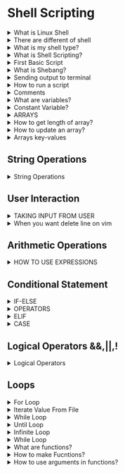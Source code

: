 # Shell Scripting

<details>
<summary>What is Linux Shell</summary>
A shell provide on environment to a user to execute commands and interact with kernel
</details>

<details>
<summary>There are different of shell </summary>
 showing all shell cmd: cat /etc/shells  
.bash
.sh
.ksh
.tsh
.fish
.zsh
</details>

<details>
<summary> What is my shell type? </summary>
you can check using 

```shell
echo $0

```

</details>

<details>
<summary> What is Shell Scripting? </summary>
1] Shell script consist of set of commands of perform a task. 
2] All the commands execute sequentially.
3]Same task like file manipulation, program executin, user interaction, automation of task etc can be done.
</details>

<details>
<summary> First Basic Script </summary>

```shell
#!/bin/bash
echo "hellow world!"

```


</details>

<details>
<summary>What is Shebang?</summary>
#!/bin/bash
</details>

<details>
<summary> Sending output to terminal </summary>

```shell
echo "Hellow world!"

```
</details>


<details>
<summary> How to run a script </summary>
1] Make sure script has execute permission rwx
2] Run using 
./script.sh
/path/script.sh
bash script.sh
3] ctrl+c to terminate
4] ctrl+z to stop
</details>

<details>
<summary> Comments </summary>

Using #
#This is comment

MUlti-line comment
<<commnet

Your comment here
comment

</details>


<details>
<summary> What are variables? </summary>
VAR_NAME = value
VAR_NAME = $(hostname)
echo $VAR_NAME
</details>

<details>
<summary> Constant Variable? </summary>
Once you defined a variable and don't wanna change it until end of the script.


```shell
readonly var_name="Hi"

```

</details>

<details>
<summary> ARRAYS </summary>

```shell
#How to define an array? # space separated value provide to array

myArray=(1 2 Hello "Hey man")

# How to get values from an array?

echo "${myArray[0]}"
echo "${myArray[1]}"

```

</details>

<details>
<summary> How to get length of array? </summary>

```shell
echo "${#myArray[*]}"

# How to get specific values?

echo "${myArray[*]:1}"
echo "${myArray[*]:1:2}"

```
</details>

<details>
<summary> How to update an array? </summary>
myArray +=( 5 6 8 )
</details>

<details>
<summary> Arrays key-values </summary>
declare -A myArray
myArray=( [name]=Paul [age]=20)
echo "${myArray[name]}"

</details>

## String Operations

<details>
<summary> String Operations </summary>

```shell
myVar = "Hello World!"
length=${#myVar}
upper=${X^^}
lower=${y,,}
replace=${myVar/world/Buddy}
slice=${myVar:6:11}

#when you use sclling first variable:where is start sliceing: how many characters after starting

```

</details>

## User Interaction

<details>
<summary> TAKING INPUT FROM USER </summary>

```shell
read <var_name>
read -p "Your name" NAME # you can direct provide message using this not need echo

```


</details>

<details>
<summary> When you want delete line on vim  </summary>
1] press Esc
2]go to your cursor you want delele line first character of this line
3] press dd (two time d press)
4] you can see this line was deleted
</details>

## Arithmetic Operations

<details>
<summary> HOW TO USE EXPRESSIONS </summary>

```shell
#using let command

let a++
let a=5*10

((a++))
((a=5*10))

```

</details>

## Conditional Statement

<details>
<summary> IF-ELSE </summary>


```shell
if[$marks -gt 40]
then
    echo "You are PASS"
else
    echo "You are FAIL"
fi

```

</details>

<details>
<summary> OPERATORS </summary>

<table>
  <tr>
    <th>OperatorName</th>
    <th>Symbol</th>
  </tr>
  <tr>
    <td>Equal</td>
    <td>-eq/==</td>
  </tr>
  <tr>
    <td>Greaterthanorequalto</td>
    <td>-ge</td>
  </tr>
  <tr>
    <td>Lessthanorequalto</td>
    <td>-le</td>
  </tr>
  <tr>
    <td>Not Equal</td>
    <td>-ne/!=</td>
  </tr>
  <tr>
    <td>Greater Than</td>
    <td>-gt</td>
  </tr>
  <tr>
    <td>Less Than</td>
    <td>-lt</td>
  </tr>
</table>

</details>


<details>
<summary> ELIF </summary>


```shell
if [ $marks -ge 80 ]
then 
     
     echo "First Division"
elif[ $marks -ge 60 ]
then 
    echo "Second Division"
else 
    echo "Fail"
fi
```


</details>


<details>
<summary> CASE </summary>

```shell
echo "Hey choose an option"
echo "a = To see the current date"
echo "b = list all the files in current dir"

read choice

case $choice in
    a) date;;
    b) ls;;
    *) echo "Non a valid input"
esac

```

</details>


## Logical Operators &&,||,!

<details>
<summary> Logical Operators </summary>

```shell
condition1 && condition2
if both conditions are true then true else false

```


```shell
condition1 || condition2

if any of the condition is true then true

```


```shell
condition1 && condition2 || condition3

Execute condition2 only when condition1 is true else execute condtion3

```


### when you can comparision two string to each order use '==' for equal check not use 'eq' this for only numberical


</details>

## Loops

<details>
<summary> For Loop </summary>

```shell
for i in 1 2 3 4 5
do 
      each "Number is $i"
done

# Other ways to write for loop

for j in Raju Sham Baburao

for p in {1..20}

```
</details>

<details>
<summary> Iterate Value From File </summary>

```shell
items ="/home/paul/file.txt"

for item in $(cat $items)
do 
echo $item
done
```

</details>

<details>
<summary> While Loop </summary>

```shell
count = 0
num = 10
while [ $count -le $num ]
do  
      echo "Number are $count"
      let count++
done

```

</details>

<details>
<summary> Until Loop </summary>

```shell
# until : jab tak ye condition false rahegi ya jab tak true nahi ho jati tab tak loop chalata rahega
a=10
until [ $a -eq 1 ]
do 
  echo $a
  a=`expr $a -1'
done

```

</details>

<details>
<summary> Infinite Loop </summary>


```shell
while true
do 
    echo "Hi"
    sleep 2s
done

```

</details>

<details>
<summary> While Loop </summary>

### To read content from a file

```shell

while read myVar
do 
      echo $myVar
done < file_name

```

### To read content from a csv file


```shell

while IFS="," read f1 f2 f3
do
    echo $f1
    echo $f2
    echo $f3
done < file_name.csv

```

</details>


<details>
<summary> What are functions? </summary>
1] Block of code which perform some task and run when it is called. <br>
2] Can be reuse many times in our program which lessen our lines of code. <br>
3] We can pass arguments to the method<br>
</details>

<details>
<summary> How to make Fucntions? </summary>

```shell
function myfun {
  echo "HI"
}

myFun(){
  echo "Hello"
}

----------------------------
To call the funcation

myfun

```

</details> 

<details>
<summary> How to use arguments in functions? </summary>


```shell
addition() {
  local num1=$1
  local num2=$2
  let sum = $num1+$num2
echo "Sum of $num1 and $num2 is $sum"
}
-------------
myfun 12 13
```

</details>

